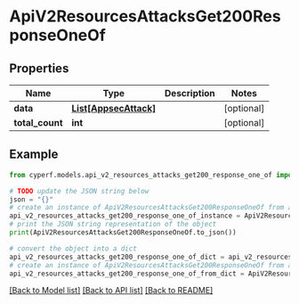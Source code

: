 # ApiV2ResourcesAttacksGet200ResponseOneOf


## Properties

Name | Type | Description | Notes
------------ | ------------- | ------------- | -------------
**data** | [**List[AppsecAttack]**](AppsecAttack.md) |  | [optional] 
**total_count** | **int** |  | [optional] 

## Example

```python
from cyperf.models.api_v2_resources_attacks_get200_response_one_of import ApiV2ResourcesAttacksGet200ResponseOneOf

# TODO update the JSON string below
json = "{}"
# create an instance of ApiV2ResourcesAttacksGet200ResponseOneOf from a JSON string
api_v2_resources_attacks_get200_response_one_of_instance = ApiV2ResourcesAttacksGet200ResponseOneOf.from_json(json)
# print the JSON string representation of the object
print(ApiV2ResourcesAttacksGet200ResponseOneOf.to_json())

# convert the object into a dict
api_v2_resources_attacks_get200_response_one_of_dict = api_v2_resources_attacks_get200_response_one_of_instance.to_dict()
# create an instance of ApiV2ResourcesAttacksGet200ResponseOneOf from a dict
api_v2_resources_attacks_get200_response_one_of_from_dict = ApiV2ResourcesAttacksGet200ResponseOneOf.from_dict(api_v2_resources_attacks_get200_response_one_of_dict)
```
[[Back to Model list]](../README.md#documentation-for-models) [[Back to API list]](../README.md#documentation-for-api-endpoints) [[Back to README]](../README.md)


